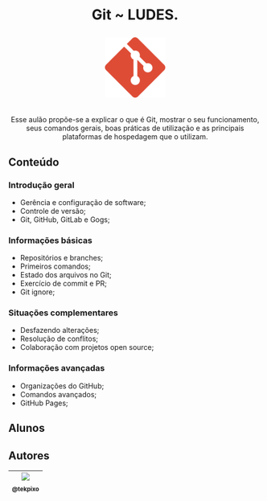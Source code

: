 <h1 align="center">
    Git ~ LUDES.
    <p align="center"><img src="extra/imagens/git.svg" alt="Git" width="120px" /></p>
</h1>

<p align="center">Esse aulão propõe-se a explicar o que é Git, mostrar o seu funcionamento, seus comandos gerais, boas práticas de utilização e as principais plataformas de hospedagem que o utilizam.</p>

## Conteúdo
### Introdução geral
* Gerência e configuração de software;
* Controle de versão;
* Git, GitHub, GitLab e Gogs;

### Informações básicas
* Repositórios e branches;
* Primeiros comandos;
* Estado dos arquivos no Git;
* Exercício de commit e PR;
* Git ignore;

### Situações complementares
* Desfazendo alterações;
* Resolução de conflitos;
* Colaboração com projetos open source;

### Informações avançadas
* Organizações do GitHub;
* Comandos avançados;
* GitHub Pages;

## Alunos

## Autores

| [<img src="https://avatars0.githubusercontent.com/u/26147019?s=460&v=4" width=115><br><sub>@tekpixo</sub>](https://github.com/tekpixo)|
| :---: |